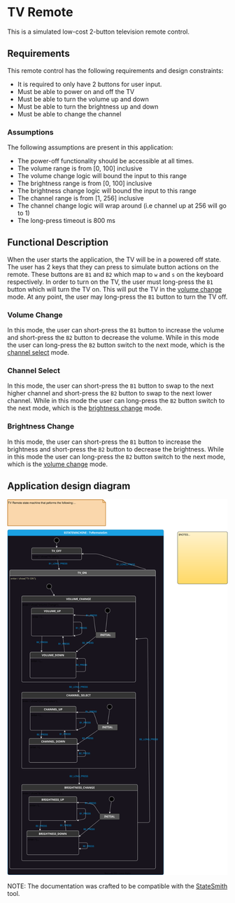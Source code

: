 # TV Remote

This is a simulated low-cost 2-button television remote control.

## Requirements

This remote control has the following requirements and design constraints:

- It is required to only have 2 buttons for user input.
- Must be able to power on and off the TV
- Must be able to turn the volume up and down
- Must be able to turn the brightness up and down
- Must be able to change the channel

### Assumptions

The following assumptions are present in this application:

- The power-off functionality should be accessible at all times. 
- The volume range is from [0, 100] inclusive
- The volume change logic will bound the input to this range
- The brightness range is from [0, 100] inclusive
- The brightness change logic will bound the input to this range
- The channel range is from [1, 256] inclusive
- The channel change logic will wrap around (i.e channel up at 256 will go to 1)
- The long-press timeout is 800 ms

## Functional Description

When the user starts the application, the TV will be in a powered off state. The user has 2 keys that they can press to simulate button actions on the remote. These buttons are `B1` and `B2` which map to `w` and `s` on the keyboard respectively. In order to turn on the TV, the user must long-press the `B1` button which will turn the TV on. This will put the TV in the [volume change](#volume-change) mode. At any point, the user may long-press the `B1` button to turn the TV off.

### Volume Change

In this mode, the user can short-press the `B1` button to increase the volume and short-press the `B2` button to decrease the volume. While in this mode the user can long-press the `B2` button switch to the next mode, which is the [channel select](#channel-select) mode. 

### Channel Select

In this mode, the user can short-press the `B1` button to swap to the next higher channel and short-press the `B2` button to swap to the next lower channel. While in this mode the user can long-press the `B2` button switch to the next mode, which is the [brightness change](#brightness-change) mode. 

### Brightness Change

In this mode, the user can short-press the `B1` button to increase the brightness and short-press the `B2` button to decrease the brightness. While in this mode the user can long-press the `B2` button switch to the next mode, which is the [volume change](#volume-change) mode. 

## Application design diagram

<img src="state_machine/TvRemote.drawio.svg">

NOTE: The documentation was crafted to be compatible with the [StateSmith](https://github.com/StateSmith/StateSmith) tool.
